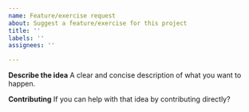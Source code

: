 ```yaml
---
name: Feature/exercise request
about: Suggest a feature/exercise for this project
title: ''
labels: ''
assignees: ''

---
```


**Describe the idea**
A clear and concise description of what you want to happen.

**Contributing**
If you can help with that idea by contributing directly?
